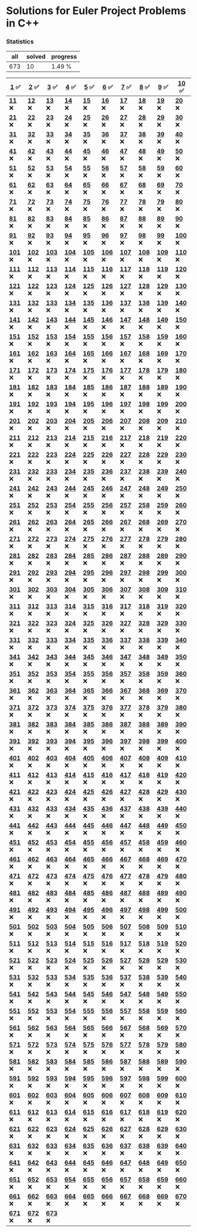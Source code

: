 # Solutions for Euler Project Problems in C++

### Statistics
|all|solved|progress|
|-|-|-|
|673|10|1.49 %|

|**[1](problems/ID001/problem.md)** :white_check_mark:|**[2](problems/ID002/problem.md)** :white_check_mark:|**[3](problems/ID003/problem.md)** :white_check_mark:|**[4](problems/ID004/problem.md)** :white_check_mark:|**[5](problems/ID005/problem.md)** :white_check_mark:|**[6](problems/ID006/problem.md)** :white_check_mark:|**[7](problems/ID007/problem.md)** :white_check_mark:|**[8](problems/ID008/problem.md)** :white_check_mark:|**[9](problems/ID009/problem.md)** :white_check_mark:|**[10](problems/ID010/problem.md)** :white_check_mark:
|-|-|-|-|-|-|-|-|-|-
|**[11](problems/ID011/problem.md)** :x:|**[12](problems/ID012/problem.md)** :x:|**[13](problems/ID013/problem.md)** :x:|**[14](problems/ID014/problem.md)** :x:|**[15](problems/ID015/problem.md)** :x:|**[16](problems/ID016/problem.md)** :x:|**[17](problems/ID017/problem.md)** :x:|**[18](problems/ID018/problem.md)** :x:|**[19](problems/ID019/problem.md)** :x:|**[20](problems/ID020/problem.md)** :x:
|**[21](problems/ID021/problem.md)** :x:|**[22](problems/ID022/problem.md)** :x:|**[23](problems/ID023/problem.md)** :x:|**[24](problems/ID024/problem.md)** :x:|**[25](problems/ID025/problem.md)** :x:|**[26](problems/ID026/problem.md)** :x:|**[27](problems/ID027/problem.md)** :x:|**[28](problems/ID028/problem.md)** :x:|**[29](problems/ID029/problem.md)** :x:|**[30](problems/ID030/problem.md)** :x:
|**[31](problems/ID031/problem.md)** :x:|**[32](problems/ID032/problem.md)** :x:|**[33](problems/ID033/problem.md)** :x:|**[34](problems/ID034/problem.md)** :x:|**[35](problems/ID035/problem.md)** :x:|**[36](problems/ID036/problem.md)** :x:|**[37](problems/ID037/problem.md)** :x:|**[38](problems/ID038/problem.md)** :x:|**[39](problems/ID039/problem.md)** :x:|**[40](problems/ID040/problem.md)** :x:
|**[41](problems/ID041/problem.md)** :x:|**[42](problems/ID042/problem.md)** :x:|**[43](problems/ID043/problem.md)** :x:|**[44](problems/ID044/problem.md)** :x:|**[45](problems/ID045/problem.md)** :x:|**[46](problems/ID046/problem.md)** :x:|**[47](problems/ID047/problem.md)** :x:|**[48](problems/ID048/problem.md)** :x:|**[49](problems/ID049/problem.md)** :x:|**[50](problems/ID050/problem.md)** :x:
|**[51](problems/ID051/problem.md)** :x:|**[52](problems/ID052/problem.md)** :x:|**[53](problems/ID053/problem.md)** :x:|**[54](problems/ID054/problem.md)** :x:|**[55](problems/ID055/problem.md)** :x:|**[56](problems/ID056/problem.md)** :x:|**[57](problems/ID057/problem.md)** :x:|**[58](problems/ID058/problem.md)** :x:|**[59](problems/ID059/problem.md)** :x:|**[60](problems/ID060/problem.md)** :x:
|**[61](problems/ID061/problem.md)** :x:|**[62](problems/ID062/problem.md)** :x:|**[63](problems/ID063/problem.md)** :x:|**[64](problems/ID064/problem.md)** :x:|**[65](problems/ID065/problem.md)** :x:|**[66](problems/ID066/problem.md)** :x:|**[67](problems/ID067/problem.md)** :x:|**[68](problems/ID068/problem.md)** :x:|**[69](problems/ID069/problem.md)** :x:|**[70](problems/ID070/problem.md)** :x:
|**[71](problems/ID071/problem.md)** :x:|**[72](problems/ID072/problem.md)** :x:|**[73](problems/ID073/problem.md)** :x:|**[74](problems/ID074/problem.md)** :x:|**[75](problems/ID075/problem.md)** :x:|**[76](problems/ID076/problem.md)** :x:|**[77](problems/ID077/problem.md)** :x:|**[78](problems/ID078/problem.md)** :x:|**[79](problems/ID079/problem.md)** :x:|**[80](problems/ID080/problem.md)** :x:
|**[81](problems/ID081/problem.md)** :x:|**[82](problems/ID082/problem.md)** :x:|**[83](problems/ID083/problem.md)** :x:|**[84](problems/ID084/problem.md)** :x:|**[85](problems/ID085/problem.md)** :x:|**[86](problems/ID086/problem.md)** :x:|**[87](problems/ID087/problem.md)** :x:|**[88](problems/ID088/problem.md)** :x:|**[89](problems/ID089/problem.md)** :x:|**[90](problems/ID090/problem.md)** :x:
|**[91](problems/ID091/problem.md)** :x:|**[92](problems/ID092/problem.md)** :x:|**[93](problems/ID093/problem.md)** :x:|**[94](problems/ID094/problem.md)** :x:|**[95](problems/ID095/problem.md)** :x:|**[96](problems/ID096/problem.md)** :x:|**[97](problems/ID097/problem.md)** :x:|**[98](problems/ID098/problem.md)** :x:|**[99](problems/ID099/problem.md)** :x:|**[100](problems/ID100/problem.md)** :x:
|**[101](problems/ID101/problem.md)** :x:|**[102](problems/ID102/problem.md)** :x:|**[103](problems/ID103/problem.md)** :x:|**[104](problems/ID104/problem.md)** :x:|**[105](problems/ID105/problem.md)** :x:|**[106](problems/ID106/problem.md)** :x:|**[107](problems/ID107/problem.md)** :x:|**[108](problems/ID108/problem.md)** :x:|**[109](problems/ID109/problem.md)** :x:|**[110](problems/ID110/problem.md)** :x:
|**[111](problems/ID111/problem.md)** :x:|**[112](problems/ID112/problem.md)** :x:|**[113](problems/ID113/problem.md)** :x:|**[114](problems/ID114/problem.md)** :x:|**[115](problems/ID115/problem.md)** :x:|**[116](problems/ID116/problem.md)** :x:|**[117](problems/ID117/problem.md)** :x:|**[118](problems/ID118/problem.md)** :x:|**[119](problems/ID119/problem.md)** :x:|**[120](problems/ID120/problem.md)** :x:
|**[121](problems/ID121/problem.md)** :x:|**[122](problems/ID122/problem.md)** :x:|**[123](problems/ID123/problem.md)** :x:|**[124](problems/ID124/problem.md)** :x:|**[125](problems/ID125/problem.md)** :x:|**[126](problems/ID126/problem.md)** :x:|**[127](problems/ID127/problem.md)** :x:|**[128](problems/ID128/problem.md)** :x:|**[129](problems/ID129/problem.md)** :x:|**[130](problems/ID130/problem.md)** :x:
|**[131](problems/ID131/problem.md)** :x:|**[132](problems/ID132/problem.md)** :x:|**[133](problems/ID133/problem.md)** :x:|**[134](problems/ID134/problem.md)** :x:|**[135](problems/ID135/problem.md)** :x:|**[136](problems/ID136/problem.md)** :x:|**[137](problems/ID137/problem.md)** :x:|**[138](problems/ID138/problem.md)** :x:|**[139](problems/ID139/problem.md)** :x:|**[140](problems/ID140/problem.md)** :x:
|**[141](problems/ID141/problem.md)** :x:|**[142](problems/ID142/problem.md)** :x:|**[143](problems/ID143/problem.md)** :x:|**[144](problems/ID144/problem.md)** :x:|**[145](problems/ID145/problem.md)** :x:|**[146](problems/ID146/problem.md)** :x:|**[147](problems/ID147/problem.md)** :x:|**[148](problems/ID148/problem.md)** :x:|**[149](problems/ID149/problem.md)** :x:|**[150](problems/ID150/problem.md)** :x:
|**[151](problems/ID151/problem.md)** :x:|**[152](problems/ID152/problem.md)** :x:|**[153](problems/ID153/problem.md)** :x:|**[154](problems/ID154/problem.md)** :x:|**[155](problems/ID155/problem.md)** :x:|**[156](problems/ID156/problem.md)** :x:|**[157](problems/ID157/problem.md)** :x:|**[158](problems/ID158/problem.md)** :x:|**[159](problems/ID159/problem.md)** :x:|**[160](problems/ID160/problem.md)** :x:
|**[161](problems/ID161/problem.md)** :x:|**[162](problems/ID162/problem.md)** :x:|**[163](problems/ID163/problem.md)** :x:|**[164](problems/ID164/problem.md)** :x:|**[165](problems/ID165/problem.md)** :x:|**[166](problems/ID166/problem.md)** :x:|**[167](problems/ID167/problem.md)** :x:|**[168](problems/ID168/problem.md)** :x:|**[169](problems/ID169/problem.md)** :x:|**[170](problems/ID170/problem.md)** :x:
|**[171](problems/ID171/problem.md)** :x:|**[172](problems/ID172/problem.md)** :x:|**[173](problems/ID173/problem.md)** :x:|**[174](problems/ID174/problem.md)** :x:|**[175](problems/ID175/problem.md)** :x:|**[176](problems/ID176/problem.md)** :x:|**[177](problems/ID177/problem.md)** :x:|**[178](problems/ID178/problem.md)** :x:|**[179](problems/ID179/problem.md)** :x:|**[180](problems/ID180/problem.md)** :x:
|**[181](problems/ID181/problem.md)** :x:|**[182](problems/ID182/problem.md)** :x:|**[183](problems/ID183/problem.md)** :x:|**[184](problems/ID184/problem.md)** :x:|**[185](problems/ID185/problem.md)** :x:|**[186](problems/ID186/problem.md)** :x:|**[187](problems/ID187/problem.md)** :x:|**[188](problems/ID188/problem.md)** :x:|**[189](problems/ID189/problem.md)** :x:|**[190](problems/ID190/problem.md)** :x:
|**[191](problems/ID191/problem.md)** :x:|**[192](problems/ID192/problem.md)** :x:|**[193](problems/ID193/problem.md)** :x:|**[194](problems/ID194/problem.md)** :x:|**[195](problems/ID195/problem.md)** :x:|**[196](problems/ID196/problem.md)** :x:|**[197](problems/ID197/problem.md)** :x:|**[198](problems/ID198/problem.md)** :x:|**[199](problems/ID199/problem.md)** :x:|**[200](problems/ID200/problem.md)** :x:
|**[201](problems/ID201/problem.md)** :x:|**[202](problems/ID202/problem.md)** :x:|**[203](problems/ID203/problem.md)** :x:|**[204](problems/ID204/problem.md)** :x:|**[205](problems/ID205/problem.md)** :x:|**[206](problems/ID206/problem.md)** :x:|**[207](problems/ID207/problem.md)** :x:|**[208](problems/ID208/problem.md)** :x:|**[209](problems/ID209/problem.md)** :x:|**[210](problems/ID210/problem.md)** :x:
|**[211](problems/ID211/problem.md)** :x:|**[212](problems/ID212/problem.md)** :x:|**[213](problems/ID213/problem.md)** :x:|**[214](problems/ID214/problem.md)** :x:|**[215](problems/ID215/problem.md)** :x:|**[216](problems/ID216/problem.md)** :x:|**[217](problems/ID217/problem.md)** :x:|**[218](problems/ID218/problem.md)** :x:|**[219](problems/ID219/problem.md)** :x:|**[220](problems/ID220/problem.md)** :x:
|**[221](problems/ID221/problem.md)** :x:|**[222](problems/ID222/problem.md)** :x:|**[223](problems/ID223/problem.md)** :x:|**[224](problems/ID224/problem.md)** :x:|**[225](problems/ID225/problem.md)** :x:|**[226](problems/ID226/problem.md)** :x:|**[227](problems/ID227/problem.md)** :x:|**[228](problems/ID228/problem.md)** :x:|**[229](problems/ID229/problem.md)** :x:|**[230](problems/ID230/problem.md)** :x:
|**[231](problems/ID231/problem.md)** :x:|**[232](problems/ID232/problem.md)** :x:|**[233](problems/ID233/problem.md)** :x:|**[234](problems/ID234/problem.md)** :x:|**[235](problems/ID235/problem.md)** :x:|**[236](problems/ID236/problem.md)** :x:|**[237](problems/ID237/problem.md)** :x:|**[238](problems/ID238/problem.md)** :x:|**[239](problems/ID239/problem.md)** :x:|**[240](problems/ID240/problem.md)** :x:
|**[241](problems/ID241/problem.md)** :x:|**[242](problems/ID242/problem.md)** :x:|**[243](problems/ID243/problem.md)** :x:|**[244](problems/ID244/problem.md)** :x:|**[245](problems/ID245/problem.md)** :x:|**[246](problems/ID246/problem.md)** :x:|**[247](problems/ID247/problem.md)** :x:|**[248](problems/ID248/problem.md)** :x:|**[249](problems/ID249/problem.md)** :x:|**[250](problems/ID250/problem.md)** :x:
|**[251](problems/ID251/problem.md)** :x:|**[252](problems/ID252/problem.md)** :x:|**[253](problems/ID253/problem.md)** :x:|**[254](problems/ID254/problem.md)** :x:|**[255](problems/ID255/problem.md)** :x:|**[256](problems/ID256/problem.md)** :x:|**[257](problems/ID257/problem.md)** :x:|**[258](problems/ID258/problem.md)** :x:|**[259](problems/ID259/problem.md)** :x:|**[260](problems/ID260/problem.md)** :x:
|**[261](problems/ID261/problem.md)** :x:|**[262](problems/ID262/problem.md)** :x:|**[263](problems/ID263/problem.md)** :x:|**[264](problems/ID264/problem.md)** :x:|**[265](problems/ID265/problem.md)** :x:|**[266](problems/ID266/problem.md)** :x:|**[267](problems/ID267/problem.md)** :x:|**[268](problems/ID268/problem.md)** :x:|**[269](problems/ID269/problem.md)** :x:|**[270](problems/ID270/problem.md)** :x:
|**[271](problems/ID271/problem.md)** :x:|**[272](problems/ID272/problem.md)** :x:|**[273](problems/ID273/problem.md)** :x:|**[274](problems/ID274/problem.md)** :x:|**[275](problems/ID275/problem.md)** :x:|**[276](problems/ID276/problem.md)** :x:|**[277](problems/ID277/problem.md)** :x:|**[278](problems/ID278/problem.md)** :x:|**[279](problems/ID279/problem.md)** :x:|**[280](problems/ID280/problem.md)** :x:
|**[281](problems/ID281/problem.md)** :x:|**[282](problems/ID282/problem.md)** :x:|**[283](problems/ID283/problem.md)** :x:|**[284](problems/ID284/problem.md)** :x:|**[285](problems/ID285/problem.md)** :x:|**[286](problems/ID286/problem.md)** :x:|**[287](problems/ID287/problem.md)** :x:|**[288](problems/ID288/problem.md)** :x:|**[289](problems/ID289/problem.md)** :x:|**[290](problems/ID290/problem.md)** :x:
|**[291](problems/ID291/problem.md)** :x:|**[292](problems/ID292/problem.md)** :x:|**[293](problems/ID293/problem.md)** :x:|**[294](problems/ID294/problem.md)** :x:|**[295](problems/ID295/problem.md)** :x:|**[296](problems/ID296/problem.md)** :x:|**[297](problems/ID297/problem.md)** :x:|**[298](problems/ID298/problem.md)** :x:|**[299](problems/ID299/problem.md)** :x:|**[300](problems/ID300/problem.md)** :x:
|**[301](problems/ID301/problem.md)** :x:|**[302](problems/ID302/problem.md)** :x:|**[303](problems/ID303/problem.md)** :x:|**[304](problems/ID304/problem.md)** :x:|**[305](problems/ID305/problem.md)** :x:|**[306](problems/ID306/problem.md)** :x:|**[307](problems/ID307/problem.md)** :x:|**[308](problems/ID308/problem.md)** :x:|**[309](problems/ID309/problem.md)** :x:|**[310](problems/ID310/problem.md)** :x:
|**[311](problems/ID311/problem.md)** :x:|**[312](problems/ID312/problem.md)** :x:|**[313](problems/ID313/problem.md)** :x:|**[314](problems/ID314/problem.md)** :x:|**[315](problems/ID315/problem.md)** :x:|**[316](problems/ID316/problem.md)** :x:|**[317](problems/ID317/problem.md)** :x:|**[318](problems/ID318/problem.md)** :x:|**[319](problems/ID319/problem.md)** :x:|**[320](problems/ID320/problem.md)** :x:
|**[321](problems/ID321/problem.md)** :x:|**[322](problems/ID322/problem.md)** :x:|**[323](problems/ID323/problem.md)** :x:|**[324](problems/ID324/problem.md)** :x:|**[325](problems/ID325/problem.md)** :x:|**[326](problems/ID326/problem.md)** :x:|**[327](problems/ID327/problem.md)** :x:|**[328](problems/ID328/problem.md)** :x:|**[329](problems/ID329/problem.md)** :x:|**[330](problems/ID330/problem.md)** :x:
|**[331](problems/ID331/problem.md)** :x:|**[332](problems/ID332/problem.md)** :x:|**[333](problems/ID333/problem.md)** :x:|**[334](problems/ID334/problem.md)** :x:|**[335](problems/ID335/problem.md)** :x:|**[336](problems/ID336/problem.md)** :x:|**[337](problems/ID337/problem.md)** :x:|**[338](problems/ID338/problem.md)** :x:|**[339](problems/ID339/problem.md)** :x:|**[340](problems/ID340/problem.md)** :x:
|**[341](problems/ID341/problem.md)** :x:|**[342](problems/ID342/problem.md)** :x:|**[343](problems/ID343/problem.md)** :x:|**[344](problems/ID344/problem.md)** :x:|**[345](problems/ID345/problem.md)** :x:|**[346](problems/ID346/problem.md)** :x:|**[347](problems/ID347/problem.md)** :x:|**[348](problems/ID348/problem.md)** :x:|**[349](problems/ID349/problem.md)** :x:|**[350](problems/ID350/problem.md)** :x:
|**[351](problems/ID351/problem.md)** :x:|**[352](problems/ID352/problem.md)** :x:|**[353](problems/ID353/problem.md)** :x:|**[354](problems/ID354/problem.md)** :x:|**[355](problems/ID355/problem.md)** :x:|**[356](problems/ID356/problem.md)** :x:|**[357](problems/ID357/problem.md)** :x:|**[358](problems/ID358/problem.md)** :x:|**[359](problems/ID359/problem.md)** :x:|**[360](problems/ID360/problem.md)** :x:
|**[361](problems/ID361/problem.md)** :x:|**[362](problems/ID362/problem.md)** :x:|**[363](problems/ID363/problem.md)** :x:|**[364](problems/ID364/problem.md)** :x:|**[365](problems/ID365/problem.md)** :x:|**[366](problems/ID366/problem.md)** :x:|**[367](problems/ID367/problem.md)** :x:|**[368](problems/ID368/problem.md)** :x:|**[369](problems/ID369/problem.md)** :x:|**[370](problems/ID370/problem.md)** :x:
|**[371](problems/ID371/problem.md)** :x:|**[372](problems/ID372/problem.md)** :x:|**[373](problems/ID373/problem.md)** :x:|**[374](problems/ID374/problem.md)** :x:|**[375](problems/ID375/problem.md)** :x:|**[376](problems/ID376/problem.md)** :x:|**[377](problems/ID377/problem.md)** :x:|**[378](problems/ID378/problem.md)** :x:|**[379](problems/ID379/problem.md)** :x:|**[380](problems/ID380/problem.md)** :x:
|**[381](problems/ID381/problem.md)** :x:|**[382](problems/ID382/problem.md)** :x:|**[383](problems/ID383/problem.md)** :x:|**[384](problems/ID384/problem.md)** :x:|**[385](problems/ID385/problem.md)** :x:|**[386](problems/ID386/problem.md)** :x:|**[387](problems/ID387/problem.md)** :x:|**[388](problems/ID388/problem.md)** :x:|**[389](problems/ID389/problem.md)** :x:|**[390](problems/ID390/problem.md)** :x:
|**[391](problems/ID391/problem.md)** :x:|**[392](problems/ID392/problem.md)** :x:|**[393](problems/ID393/problem.md)** :x:|**[394](problems/ID394/problem.md)** :x:|**[395](problems/ID395/problem.md)** :x:|**[396](problems/ID396/problem.md)** :x:|**[397](problems/ID397/problem.md)** :x:|**[398](problems/ID398/problem.md)** :x:|**[399](problems/ID399/problem.md)** :x:|**[400](problems/ID400/problem.md)** :x:
|**[401](problems/ID401/problem.md)** :x:|**[402](problems/ID402/problem.md)** :x:|**[403](problems/ID403/problem.md)** :x:|**[404](problems/ID404/problem.md)** :x:|**[405](problems/ID405/problem.md)** :x:|**[406](problems/ID406/problem.md)** :x:|**[407](problems/ID407/problem.md)** :x:|**[408](problems/ID408/problem.md)** :x:|**[409](problems/ID409/problem.md)** :x:|**[410](problems/ID410/problem.md)** :x:
|**[411](problems/ID411/problem.md)** :x:|**[412](problems/ID412/problem.md)** :x:|**[413](problems/ID413/problem.md)** :x:|**[414](problems/ID414/problem.md)** :x:|**[415](problems/ID415/problem.md)** :x:|**[416](problems/ID416/problem.md)** :x:|**[417](problems/ID417/problem.md)** :x:|**[418](problems/ID418/problem.md)** :x:|**[419](problems/ID419/problem.md)** :x:|**[420](problems/ID420/problem.md)** :x:
|**[421](problems/ID421/problem.md)** :x:|**[422](problems/ID422/problem.md)** :x:|**[423](problems/ID423/problem.md)** :x:|**[424](problems/ID424/problem.md)** :x:|**[425](problems/ID425/problem.md)** :x:|**[426](problems/ID426/problem.md)** :x:|**[427](problems/ID427/problem.md)** :x:|**[428](problems/ID428/problem.md)** :x:|**[429](problems/ID429/problem.md)** :x:|**[430](problems/ID430/problem.md)** :x:
|**[431](problems/ID431/problem.md)** :x:|**[432](problems/ID432/problem.md)** :x:|**[433](problems/ID433/problem.md)** :x:|**[434](problems/ID434/problem.md)** :x:|**[435](problems/ID435/problem.md)** :x:|**[436](problems/ID436/problem.md)** :x:|**[437](problems/ID437/problem.md)** :x:|**[438](problems/ID438/problem.md)** :x:|**[439](problems/ID439/problem.md)** :x:|**[440](problems/ID440/problem.md)** :x:
|**[441](problems/ID441/problem.md)** :x:|**[442](problems/ID442/problem.md)** :x:|**[443](problems/ID443/problem.md)** :x:|**[444](problems/ID444/problem.md)** :x:|**[445](problems/ID445/problem.md)** :x:|**[446](problems/ID446/problem.md)** :x:|**[447](problems/ID447/problem.md)** :x:|**[448](problems/ID448/problem.md)** :x:|**[449](problems/ID449/problem.md)** :x:|**[450](problems/ID450/problem.md)** :x:
|**[451](problems/ID451/problem.md)** :x:|**[452](problems/ID452/problem.md)** :x:|**[453](problems/ID453/problem.md)** :x:|**[454](problems/ID454/problem.md)** :x:|**[455](problems/ID455/problem.md)** :x:|**[456](problems/ID456/problem.md)** :x:|**[457](problems/ID457/problem.md)** :x:|**[458](problems/ID458/problem.md)** :x:|**[459](problems/ID459/problem.md)** :x:|**[460](problems/ID460/problem.md)** :x:
|**[461](problems/ID461/problem.md)** :x:|**[462](problems/ID462/problem.md)** :x:|**[463](problems/ID463/problem.md)** :x:|**[464](problems/ID464/problem.md)** :x:|**[465](problems/ID465/problem.md)** :x:|**[466](problems/ID466/problem.md)** :x:|**[467](problems/ID467/problem.md)** :x:|**[468](problems/ID468/problem.md)** :x:|**[469](problems/ID469/problem.md)** :x:|**[470](problems/ID470/problem.md)** :x:
|**[471](problems/ID471/problem.md)** :x:|**[472](problems/ID472/problem.md)** :x:|**[473](problems/ID473/problem.md)** :x:|**[474](problems/ID474/problem.md)** :x:|**[475](problems/ID475/problem.md)** :x:|**[476](problems/ID476/problem.md)** :x:|**[477](problems/ID477/problem.md)** :x:|**[478](problems/ID478/problem.md)** :x:|**[479](problems/ID479/problem.md)** :x:|**[480](problems/ID480/problem.md)** :x:
|**[481](problems/ID481/problem.md)** :x:|**[482](problems/ID482/problem.md)** :x:|**[483](problems/ID483/problem.md)** :x:|**[484](problems/ID484/problem.md)** :x:|**[485](problems/ID485/problem.md)** :x:|**[486](problems/ID486/problem.md)** :x:|**[487](problems/ID487/problem.md)** :x:|**[488](problems/ID488/problem.md)** :x:|**[489](problems/ID489/problem.md)** :x:|**[490](problems/ID490/problem.md)** :x:
|**[491](problems/ID491/problem.md)** :x:|**[492](problems/ID492/problem.md)** :x:|**[493](problems/ID493/problem.md)** :x:|**[494](problems/ID494/problem.md)** :x:|**[495](problems/ID495/problem.md)** :x:|**[496](problems/ID496/problem.md)** :x:|**[497](problems/ID497/problem.md)** :x:|**[498](problems/ID498/problem.md)** :x:|**[499](problems/ID499/problem.md)** :x:|**[500](problems/ID500/problem.md)** :x:
|**[501](problems/ID501/problem.md)** :x:|**[502](problems/ID502/problem.md)** :x:|**[503](problems/ID503/problem.md)** :x:|**[504](problems/ID504/problem.md)** :x:|**[505](problems/ID505/problem.md)** :x:|**[506](problems/ID506/problem.md)** :x:|**[507](problems/ID507/problem.md)** :x:|**[508](problems/ID508/problem.md)** :x:|**[509](problems/ID509/problem.md)** :x:|**[510](problems/ID510/problem.md)** :x:
|**[511](problems/ID511/problem.md)** :x:|**[512](problems/ID512/problem.md)** :x:|**[513](problems/ID513/problem.md)** :x:|**[514](problems/ID514/problem.md)** :x:|**[515](problems/ID515/problem.md)** :x:|**[516](problems/ID516/problem.md)** :x:|**[517](problems/ID517/problem.md)** :x:|**[518](problems/ID518/problem.md)** :x:|**[519](problems/ID519/problem.md)** :x:|**[520](problems/ID520/problem.md)** :x:
|**[521](problems/ID521/problem.md)** :x:|**[522](problems/ID522/problem.md)** :x:|**[523](problems/ID523/problem.md)** :x:|**[524](problems/ID524/problem.md)** :x:|**[525](problems/ID525/problem.md)** :x:|**[526](problems/ID526/problem.md)** :x:|**[527](problems/ID527/problem.md)** :x:|**[528](problems/ID528/problem.md)** :x:|**[529](problems/ID529/problem.md)** :x:|**[530](problems/ID530/problem.md)** :x:
|**[531](problems/ID531/problem.md)** :x:|**[532](problems/ID532/problem.md)** :x:|**[533](problems/ID533/problem.md)** :x:|**[534](problems/ID534/problem.md)** :x:|**[535](problems/ID535/problem.md)** :x:|**[536](problems/ID536/problem.md)** :x:|**[537](problems/ID537/problem.md)** :x:|**[538](problems/ID538/problem.md)** :x:|**[539](problems/ID539/problem.md)** :x:|**[540](problems/ID540/problem.md)** :x:
|**[541](problems/ID541/problem.md)** :x:|**[542](problems/ID542/problem.md)** :x:|**[543](problems/ID543/problem.md)** :x:|**[544](problems/ID544/problem.md)** :x:|**[545](problems/ID545/problem.md)** :x:|**[546](problems/ID546/problem.md)** :x:|**[547](problems/ID547/problem.md)** :x:|**[548](problems/ID548/problem.md)** :x:|**[549](problems/ID549/problem.md)** :x:|**[550](problems/ID550/problem.md)** :x:
|**[551](problems/ID551/problem.md)** :x:|**[552](problems/ID552/problem.md)** :x:|**[553](problems/ID553/problem.md)** :x:|**[554](problems/ID554/problem.md)** :x:|**[555](problems/ID555/problem.md)** :x:|**[556](problems/ID556/problem.md)** :x:|**[557](problems/ID557/problem.md)** :x:|**[558](problems/ID558/problem.md)** :x:|**[559](problems/ID559/problem.md)** :x:|**[560](problems/ID560/problem.md)** :x:
|**[561](problems/ID561/problem.md)** :x:|**[562](problems/ID562/problem.md)** :x:|**[563](problems/ID563/problem.md)** :x:|**[564](problems/ID564/problem.md)** :x:|**[565](problems/ID565/problem.md)** :x:|**[566](problems/ID566/problem.md)** :x:|**[567](problems/ID567/problem.md)** :x:|**[568](problems/ID568/problem.md)** :x:|**[569](problems/ID569/problem.md)** :x:|**[570](problems/ID570/problem.md)** :x:
|**[571](problems/ID571/problem.md)** :x:|**[572](problems/ID572/problem.md)** :x:|**[573](problems/ID573/problem.md)** :x:|**[574](problems/ID574/problem.md)** :x:|**[575](problems/ID575/problem.md)** :x:|**[576](problems/ID576/problem.md)** :x:|**[577](problems/ID577/problem.md)** :x:|**[578](problems/ID578/problem.md)** :x:|**[579](problems/ID579/problem.md)** :x:|**[580](problems/ID580/problem.md)** :x:
|**[581](problems/ID581/problem.md)** :x:|**[582](problems/ID582/problem.md)** :x:|**[583](problems/ID583/problem.md)** :x:|**[584](problems/ID584/problem.md)** :x:|**[585](problems/ID585/problem.md)** :x:|**[586](problems/ID586/problem.md)** :x:|**[587](problems/ID587/problem.md)** :x:|**[588](problems/ID588/problem.md)** :x:|**[589](problems/ID589/problem.md)** :x:|**[590](problems/ID590/problem.md)** :x:
|**[591](problems/ID591/problem.md)** :x:|**[592](problems/ID592/problem.md)** :x:|**[593](problems/ID593/problem.md)** :x:|**[594](problems/ID594/problem.md)** :x:|**[595](problems/ID595/problem.md)** :x:|**[596](problems/ID596/problem.md)** :x:|**[597](problems/ID597/problem.md)** :x:|**[598](problems/ID598/problem.md)** :x:|**[599](problems/ID599/problem.md)** :x:|**[600](problems/ID600/problem.md)** :x:
|**[601](problems/ID601/problem.md)** :x:|**[602](problems/ID602/problem.md)** :x:|**[603](problems/ID603/problem.md)** :x:|**[604](problems/ID604/problem.md)** :x:|**[605](problems/ID605/problem.md)** :x:|**[606](problems/ID606/problem.md)** :x:|**[607](problems/ID607/problem.md)** :x:|**[608](problems/ID608/problem.md)** :x:|**[609](problems/ID609/problem.md)** :x:|**[610](problems/ID610/problem.md)** :x:
|**[611](problems/ID611/problem.md)** :x:|**[612](problems/ID612/problem.md)** :x:|**[613](problems/ID613/problem.md)** :x:|**[614](problems/ID614/problem.md)** :x:|**[615](problems/ID615/problem.md)** :x:|**[616](problems/ID616/problem.md)** :x:|**[617](problems/ID617/problem.md)** :x:|**[618](problems/ID618/problem.md)** :x:|**[619](problems/ID619/problem.md)** :x:|**[620](problems/ID620/problem.md)** :x:
|**[621](problems/ID621/problem.md)** :x:|**[622](problems/ID622/problem.md)** :x:|**[623](problems/ID623/problem.md)** :x:|**[624](problems/ID624/problem.md)** :x:|**[625](problems/ID625/problem.md)** :x:|**[626](problems/ID626/problem.md)** :x:|**[627](problems/ID627/problem.md)** :x:|**[628](problems/ID628/problem.md)** :x:|**[629](problems/ID629/problem.md)** :x:|**[630](problems/ID630/problem.md)** :x:
|**[631](problems/ID631/problem.md)** :x:|**[632](problems/ID632/problem.md)** :x:|**[633](problems/ID633/problem.md)** :x:|**[634](problems/ID634/problem.md)** :x:|**[635](problems/ID635/problem.md)** :x:|**[636](problems/ID636/problem.md)** :x:|**[637](problems/ID637/problem.md)** :x:|**[638](problems/ID638/problem.md)** :x:|**[639](problems/ID639/problem.md)** :x:|**[640](problems/ID640/problem.md)** :x:
|**[641](problems/ID641/problem.md)** :x:|**[642](problems/ID642/problem.md)** :x:|**[643](problems/ID643/problem.md)** :x:|**[644](problems/ID644/problem.md)** :x:|**[645](problems/ID645/problem.md)** :x:|**[646](problems/ID646/problem.md)** :x:|**[647](problems/ID647/problem.md)** :x:|**[648](problems/ID648/problem.md)** :x:|**[649](problems/ID649/problem.md)** :x:|**[650](problems/ID650/problem.md)** :x:
|**[651](problems/ID651/problem.md)** :x:|**[652](problems/ID652/problem.md)** :x:|**[653](problems/ID653/problem.md)** :x:|**[654](problems/ID654/problem.md)** :x:|**[655](problems/ID655/problem.md)** :x:|**[656](problems/ID656/problem.md)** :x:|**[657](problems/ID657/problem.md)** :x:|**[658](problems/ID658/problem.md)** :x:|**[659](problems/ID659/problem.md)** :x:|**[660](problems/ID660/problem.md)** :x:
|**[661](problems/ID661/problem.md)** :x:|**[662](problems/ID662/problem.md)** :x:|**[663](problems/ID663/problem.md)** :x:|**[664](problems/ID664/problem.md)** :x:|**[665](problems/ID665/problem.md)** :x:|**[666](problems/ID666/problem.md)** :x:|**[667](problems/ID667/problem.md)** :x:|**[668](problems/ID668/problem.md)** :x:|**[669](problems/ID669/problem.md)** :x:|**[670](problems/ID670/problem.md)** :x:
|**[671](problems/ID671/problem.md)** :x:|**[672](problems/ID672/problem.md)** :x:|**[673](problems/ID673/problem.md)** :x:
































